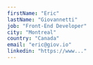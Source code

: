 ```yaml
---
firstName: "Eric"
lastName: "Giovannetti"
job: "Front-End Developer"
city: "Montreal"
country: "Canada"
email: "eric@giov.io"
linkedin: "https://www..."
---
```

